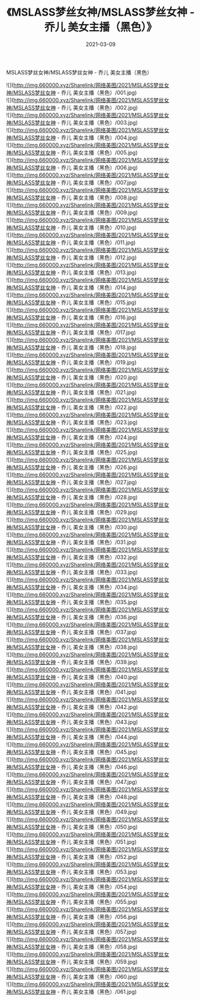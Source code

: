 ﻿---
layout: post
title:  《MSLASS梦丝女神/MSLASS梦丝女神 - 乔儿 美女主播（黑色）》
date:   2021-03-09
img: http://img.660000.xyz/Sharelink/网络美图/2021/MSLASS梦丝女神/MSLASS梦丝女神 - 乔儿 美女主播（黑色）/000.jpg
categories: [美女, 清纯, 唯美]
---

MSLASS梦丝女神/MSLASS梦丝女神 - 乔儿 美女主播（黑色）

 ![](http://img.660000.xyz/Sharelink/网络美图/2021/MSLASS梦丝女神/MSLASS梦丝女神 - 乔儿 美女主播（黑色）/001.jpg) <br>![](http://img.660000.xyz/Sharelink/网络美图/2021/MSLASS梦丝女神/MSLASS梦丝女神 - 乔儿 美女主播（黑色）/002.jpg) <br>![](http://img.660000.xyz/Sharelink/网络美图/2021/MSLASS梦丝女神/MSLASS梦丝女神 - 乔儿 美女主播（黑色）/003.jpg) <br>![](http://img.660000.xyz/Sharelink/网络美图/2021/MSLASS梦丝女神/MSLASS梦丝女神 - 乔儿 美女主播（黑色）/004.jpg) <br>![](http://img.660000.xyz/Sharelink/网络美图/2021/MSLASS梦丝女神/MSLASS梦丝女神 - 乔儿 美女主播（黑色）/005.jpg) <br>![](http://img.660000.xyz/Sharelink/网络美图/2021/MSLASS梦丝女神/MSLASS梦丝女神 - 乔儿 美女主播（黑色）/006.jpg) <br>![](http://img.660000.xyz/Sharelink/网络美图/2021/MSLASS梦丝女神/MSLASS梦丝女神 - 乔儿 美女主播（黑色）/007.jpg) <br>![](http://img.660000.xyz/Sharelink/网络美图/2021/MSLASS梦丝女神/MSLASS梦丝女神 - 乔儿 美女主播（黑色）/008.jpg) <br>![](http://img.660000.xyz/Sharelink/网络美图/2021/MSLASS梦丝女神/MSLASS梦丝女神 - 乔儿 美女主播（黑色）/009.jpg) <br>![](http://img.660000.xyz/Sharelink/网络美图/2021/MSLASS梦丝女神/MSLASS梦丝女神 - 乔儿 美女主播（黑色）/010.jpg) <br>![](http://img.660000.xyz/Sharelink/网络美图/2021/MSLASS梦丝女神/MSLASS梦丝女神 - 乔儿 美女主播（黑色）/011.jpg) <br>![](http://img.660000.xyz/Sharelink/网络美图/2021/MSLASS梦丝女神/MSLASS梦丝女神 - 乔儿 美女主播（黑色）/012.jpg) <br>![](http://img.660000.xyz/Sharelink/网络美图/2021/MSLASS梦丝女神/MSLASS梦丝女神 - 乔儿 美女主播（黑色）/013.jpg) <br>![](http://img.660000.xyz/Sharelink/网络美图/2021/MSLASS梦丝女神/MSLASS梦丝女神 - 乔儿 美女主播（黑色）/014.jpg) <br>![](http://img.660000.xyz/Sharelink/网络美图/2021/MSLASS梦丝女神/MSLASS梦丝女神 - 乔儿 美女主播（黑色）/015.jpg) <br>![](http://img.660000.xyz/Sharelink/网络美图/2021/MSLASS梦丝女神/MSLASS梦丝女神 - 乔儿 美女主播（黑色）/016.jpg) <br>![](http://img.660000.xyz/Sharelink/网络美图/2021/MSLASS梦丝女神/MSLASS梦丝女神 - 乔儿 美女主播（黑色）/017.jpg) <br>![](http://img.660000.xyz/Sharelink/网络美图/2021/MSLASS梦丝女神/MSLASS梦丝女神 - 乔儿 美女主播（黑色）/018.jpg) <br>![](http://img.660000.xyz/Sharelink/网络美图/2021/MSLASS梦丝女神/MSLASS梦丝女神 - 乔儿 美女主播（黑色）/019.jpg) <br>![](http://img.660000.xyz/Sharelink/网络美图/2021/MSLASS梦丝女神/MSLASS梦丝女神 - 乔儿 美女主播（黑色）/020.jpg) <br>![](http://img.660000.xyz/Sharelink/网络美图/2021/MSLASS梦丝女神/MSLASS梦丝女神 - 乔儿 美女主播（黑色）/021.jpg) <br>![](http://img.660000.xyz/Sharelink/网络美图/2021/MSLASS梦丝女神/MSLASS梦丝女神 - 乔儿 美女主播（黑色）/022.jpg) <br>![](http://img.660000.xyz/Sharelink/网络美图/2021/MSLASS梦丝女神/MSLASS梦丝女神 - 乔儿 美女主播（黑色）/023.jpg) <br>![](http://img.660000.xyz/Sharelink/网络美图/2021/MSLASS梦丝女神/MSLASS梦丝女神 - 乔儿 美女主播（黑色）/024.jpg) <br>![](http://img.660000.xyz/Sharelink/网络美图/2021/MSLASS梦丝女神/MSLASS梦丝女神 - 乔儿 美女主播（黑色）/025.jpg) <br>![](http://img.660000.xyz/Sharelink/网络美图/2021/MSLASS梦丝女神/MSLASS梦丝女神 - 乔儿 美女主播（黑色）/026.jpg) <br>![](http://img.660000.xyz/Sharelink/网络美图/2021/MSLASS梦丝女神/MSLASS梦丝女神 - 乔儿 美女主播（黑色）/027.jpg) <br>![](http://img.660000.xyz/Sharelink/网络美图/2021/MSLASS梦丝女神/MSLASS梦丝女神 - 乔儿 美女主播（黑色）/028.jpg) <br>![](http://img.660000.xyz/Sharelink/网络美图/2021/MSLASS梦丝女神/MSLASS梦丝女神 - 乔儿 美女主播（黑色）/029.jpg) <br>![](http://img.660000.xyz/Sharelink/网络美图/2021/MSLASS梦丝女神/MSLASS梦丝女神 - 乔儿 美女主播（黑色）/030.jpg) <br>![](http://img.660000.xyz/Sharelink/网络美图/2021/MSLASS梦丝女神/MSLASS梦丝女神 - 乔儿 美女主播（黑色）/031.jpg) <br>![](http://img.660000.xyz/Sharelink/网络美图/2021/MSLASS梦丝女神/MSLASS梦丝女神 - 乔儿 美女主播（黑色）/032.jpg) <br>![](http://img.660000.xyz/Sharelink/网络美图/2021/MSLASS梦丝女神/MSLASS梦丝女神 - 乔儿 美女主播（黑色）/033.jpg) <br>![](http://img.660000.xyz/Sharelink/网络美图/2021/MSLASS梦丝女神/MSLASS梦丝女神 - 乔儿 美女主播（黑色）/034.jpg) <br>![](http://img.660000.xyz/Sharelink/网络美图/2021/MSLASS梦丝女神/MSLASS梦丝女神 - 乔儿 美女主播（黑色）/035.jpg) <br>![](http://img.660000.xyz/Sharelink/网络美图/2021/MSLASS梦丝女神/MSLASS梦丝女神 - 乔儿 美女主播（黑色）/036.jpg) <br>![](http://img.660000.xyz/Sharelink/网络美图/2021/MSLASS梦丝女神/MSLASS梦丝女神 - 乔儿 美女主播（黑色）/037.jpg) <br>![](http://img.660000.xyz/Sharelink/网络美图/2021/MSLASS梦丝女神/MSLASS梦丝女神 - 乔儿 美女主播（黑色）/038.jpg) <br>![](http://img.660000.xyz/Sharelink/网络美图/2021/MSLASS梦丝女神/MSLASS梦丝女神 - 乔儿 美女主播（黑色）/039.jpg) <br>![](http://img.660000.xyz/Sharelink/网络美图/2021/MSLASS梦丝女神/MSLASS梦丝女神 - 乔儿 美女主播（黑色）/040.jpg) <br>![](http://img.660000.xyz/Sharelink/网络美图/2021/MSLASS梦丝女神/MSLASS梦丝女神 - 乔儿 美女主播（黑色）/041.jpg) <br>![](http://img.660000.xyz/Sharelink/网络美图/2021/MSLASS梦丝女神/MSLASS梦丝女神 - 乔儿 美女主播（黑色）/042.jpg) <br>![](http://img.660000.xyz/Sharelink/网络美图/2021/MSLASS梦丝女神/MSLASS梦丝女神 - 乔儿 美女主播（黑色）/043.jpg) <br>![](http://img.660000.xyz/Sharelink/网络美图/2021/MSLASS梦丝女神/MSLASS梦丝女神 - 乔儿 美女主播（黑色）/044.jpg) <br>![](http://img.660000.xyz/Sharelink/网络美图/2021/MSLASS梦丝女神/MSLASS梦丝女神 - 乔儿 美女主播（黑色）/045.jpg) <br>![](http://img.660000.xyz/Sharelink/网络美图/2021/MSLASS梦丝女神/MSLASS梦丝女神 - 乔儿 美女主播（黑色）/046.jpg) <br>![](http://img.660000.xyz/Sharelink/网络美图/2021/MSLASS梦丝女神/MSLASS梦丝女神 - 乔儿 美女主播（黑色）/047.jpg) <br>![](http://img.660000.xyz/Sharelink/网络美图/2021/MSLASS梦丝女神/MSLASS梦丝女神 - 乔儿 美女主播（黑色）/048.jpg) <br>![](http://img.660000.xyz/Sharelink/网络美图/2021/MSLASS梦丝女神/MSLASS梦丝女神 - 乔儿 美女主播（黑色）/049.jpg) <br>![](http://img.660000.xyz/Sharelink/网络美图/2021/MSLASS梦丝女神/MSLASS梦丝女神 - 乔儿 美女主播（黑色）/050.jpg) <br>![](http://img.660000.xyz/Sharelink/网络美图/2021/MSLASS梦丝女神/MSLASS梦丝女神 - 乔儿 美女主播（黑色）/051.jpg) <br>![](http://img.660000.xyz/Sharelink/网络美图/2021/MSLASS梦丝女神/MSLASS梦丝女神 - 乔儿 美女主播（黑色）/052.jpg) <br>![](http://img.660000.xyz/Sharelink/网络美图/2021/MSLASS梦丝女神/MSLASS梦丝女神 - 乔儿 美女主播（黑色）/053.jpg) <br>![](http://img.660000.xyz/Sharelink/网络美图/2021/MSLASS梦丝女神/MSLASS梦丝女神 - 乔儿 美女主播（黑色）/054.jpg) <br>![](http://img.660000.xyz/Sharelink/网络美图/2021/MSLASS梦丝女神/MSLASS梦丝女神 - 乔儿 美女主播（黑色）/055.jpg) <br>![](http://img.660000.xyz/Sharelink/网络美图/2021/MSLASS梦丝女神/MSLASS梦丝女神 - 乔儿 美女主播（黑色）/056.jpg) <br>![](http://img.660000.xyz/Sharelink/网络美图/2021/MSLASS梦丝女神/MSLASS梦丝女神 - 乔儿 美女主播（黑色）/057.jpg) <br>![](http://img.660000.xyz/Sharelink/网络美图/2021/MSLASS梦丝女神/MSLASS梦丝女神 - 乔儿 美女主播（黑色）/058.jpg) <br>![](http://img.660000.xyz/Sharelink/网络美图/2021/MSLASS梦丝女神/MSLASS梦丝女神 - 乔儿 美女主播（黑色）/059.jpg) <br>![](http://img.660000.xyz/Sharelink/网络美图/2021/MSLASS梦丝女神/MSLASS梦丝女神 - 乔儿 美女主播（黑色）/060.jpg) <br>![](http://img.660000.xyz/Sharelink/网络美图/2021/MSLASS梦丝女神/MSLASS梦丝女神 - 乔儿 美女主播（黑色）/061.jpg) <br>